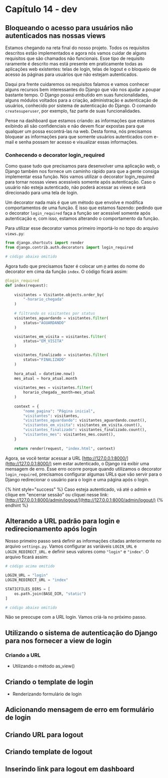 # Capítulo 14 - dev

## Bloqueando o acesso para usuários não autenticados nas nossas views

Estamos chegando na reta final do nosso projeto. Todos os requisitos descritos estão implementados e agora nós vamos cuidar de alguns requisitos que são chamados não funcionais. Esse tipo de requisito raramente é descrito mas está presente em praticamente todas as aplicações web existentes: telas de login, telas de logout e o bloqueio de acesso às páginas para usuários que não estejam autenticados.

Daqui pra frente cuidaremos os requisitos falamos e vamos conhecer alguns recursos bem interessantes do Django que vão nos ajudar a poupar bastante tempo. O Django possui embutido em suas funcionalidades, alguns módulos voltados para a criação, administração e autenticação de usuários, conhecido por sistema de autenticação do Django. O comando `createsuperuser`, por exemplo, faz parte de suas funcionalidades.

Pense na dashboard que estamos criando: as informações que estamos exibindo ali são confidenciais e não devem ficar expostas para que qualquer um possa escontrá-las na web. Desta forma, nós precisamos bloquear as informações para que somente usuários autenticados com e-mail e senha possam ter acesso e visualizar essas informações.

### Conhecendo o decorator login\_required

Como quase tudo que precisamos para desenvolver uma aplicação web, o Django também nos fornece um caminho rápido para que a gente consiga implementar essa função. Nós vamos utilizar o decorator login\_required para tornar nossas views acessíveis somente após autenticação. Caso o usuário não esteja autenticado, não poderá acessar as views e será direcionado para uma tela de login.

Um decorator nada mais é que um método que envolve e modifica comportamentos de uma função. É isso que estamos fazendo: pedindo que o decorator `login_required` faça a função ser acessível somente após autenticação e, com isso, estamos alterando o comportamento da função.

Para utilizar esse decorator vamos primeiro importá-lo no topo do arquivo `views.py`:

```python
from django.shortcuts import render
from django.contrib.auth.decorators import login_required

# código abaixo omitido
```

Agora tudo que precisamos fazer é colocar um `@` antes do nome do decorator em cima da função `index`. O código ficará assim:

```python
@login_required
def index(request):
    
    visitantes = Visitante.objects.order_by(
        "-horario_chegada"
    )
    
    # filtrando os visitantes por status
    visitantes_aguardando = visitantes.filter(
        status="AGUARDANDO"
    )

    visitantes_em_visita = visitantes.filter(
        status="EM_VISITA"
    )

    visitantes_finalizado = visitantes.filter(
        status="FINALIZADO"
    )
    
    hora_atual = datetime.now()
    mes_atual = hora_atual.month
    
    visitantes_mes = visitantes.filter(
        horario_chegada__month=mes_atual
    )
    
    context = {
        "nome_pagina": "Página inicial",
        "visitantes": visitantes,
        "visitantes_aguardando": visitantes_aguardando.count(),
        "visitantes_em_visita": visitantes_em_visita.count(),
        "visitantes_finalizado": visitantes_finalizado.count(),
        "visitantes_mes": visitantes_mes.count(),
    }
    
    return render(request, "index.html", context)
```

Agora, se você tentar acessar a URL [http://127.0.0.1:8000/](http://127.0.0.1:8000/) sem estar autenticado, o Django irá exibir uma mensagem de erro. Esse erro ocorre porque quando utilizamos o decorator `login_required`, precisamos configurar algumas URLs que vão servir para o Django redirecionar o usuário para o login e uma página após o login. 

{% hint style="success" %}
Caso esteja autenticado, vá até o admin e clique em "encerrar sessão" ou cliquei nesse link: [http://127.0.0.1:8000/admin/logout/](http://127.0.0.1:8000/admin/logout/)
{% endhint %}

## Alterando a URL padrão para login e redirecionamento após login

Nosso primeiro passo será definir as informações citadas anteriormente no arquivo `settings.py`. Vamos configurar as variáveis `LOGIN_URL` e `LOGIN_REDIRECT_URL`. e definir seus valores como `"login"` e `"index"`. O arquivo ficará assim:

```python
# código acima omitido

LOGIN_URL = "login"
LOGIN_REDIRECT_URL = "index"

STATICFILES_DIRS = [
    os.path.join(BASE_DIR, "static")
]

# código abaixo omitido
```

Não se preocupe com a URL login. Vamos criá-la no próximo passo.

## Utilizando o sistema de autenticação do Django para nos fornecer a view de login



### Criando a URL

* Utilizando o método as\_view\(\)

## Criando o template de login

* Renderizando formulário de login

## Adicionando mensagem de erro em formulário de login

## Criando URL para logout

## Criando template de logout

## Inserindo link para logout em dashboard


